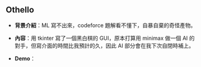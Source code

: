 Othello
---

- **背景介紹**：ML 寫不出來，codeforce 題解看不懂下，自暴自棄的奇怪產物。

- **內容**：用 tkinter 寫了一個黑白棋的 GUI，原本打算用 minimax 做一個 AI 的對手，但寫介面的時間比我預計的久，因此 AI 部分會在我下次自閉時補上。

- **Demo**：

  [](https://user-images.githubusercontent.com/69944614/125167633-22e9dc00-e1d4-11eb-969c-4a8d9d3f182e.mov)
